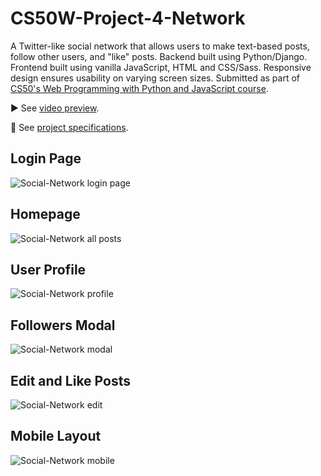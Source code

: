 # CS50W-Project-4-Network

A Twitter-like social network that allows users to make text-based posts, follow other users, and "like" posts. Backend built using Python/Django. Frontend built using vanilla JavaScript, HTML and CSS/Sass. Responsive design ensures usability on varying screen sizes. Submitted as part of [CS50's Web Programming with Python and JavaScript course](https://cs50.harvard.edu/web/2020/).

▶️ See [video preview](https://www.youtube.com/watch?v=MoyRMCyhrXI).

📝 See [project specifications](https://cs50.harvard.edu/web/2020/projects/4/network/).

## Login Page
![Social-Network login page](https://user-images.githubusercontent.com/110285021/212527699-c0af7517-2456-41df-aa9e-ae4ac8dc6f9e.png)

## Homepage
![Social-Network all posts](https://user-images.githubusercontent.com/110285021/212527697-a0643c67-d67c-4ea5-b87b-b8c10e6de051.png)

## User Profile
![Social-Network profile](https://user-images.githubusercontent.com/110285021/212527683-499e18c0-352b-423f-af49-c1c0d3091fdc.png)

## Followers Modal
![Social-Network modal](https://user-images.githubusercontent.com/110285021/212527681-fd962ffd-fb2a-4c67-8b85-aadb29af33d1.png)

## Edit and Like Posts
![Social-Network edit](https://user-images.githubusercontent.com/110285021/212527644-7c222737-d41f-41b8-97a1-b85ed2c032dd.png)

## Mobile Layout
![Social-Network mobile](https://user-images.githubusercontent.com/110285021/212527584-045aa70a-4b4d-49a6-acea-5a3622b0479b.png)
